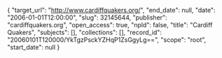 {
  "target_url": "http://www.cardiffquakers.org/", 
  "end_date": null, 
  "date": "2006-01-01T12:00:00", 
  "slug": 32145644, 
  "publisher": "cardiffquakers.org", 
  "open_access": true, 
  "npld": false, 
  "title": "Cardiff Quakers", 
  "subjects": [], 
  "collections": [], 
  "record_id": "20060101T120000/YkTgzPsckYZHqP1ZsGgyLg==", 
  "scope": "root", 
  "start_date": null
}


